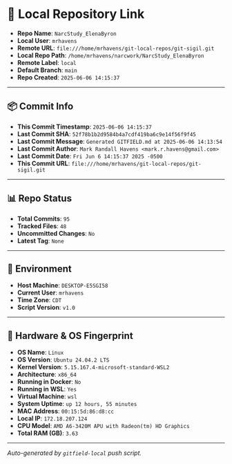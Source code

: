 # 🔗 Local Repository Link

- **Repo Name**: `NarcStudy_ElenaByron`
- **Local User**: `mrhavens`
- **Remote URL**: `file:///home/mrhavens/git-local-repos/git-sigil.git`
- **Local Repo Path**: `/home/mrhavens/narcwork/NarcStudy_ElenaByron`
- **Remote Label**: `local`
- **Default Branch**: `main`
- **Repo Created**: `2025-06-06 14:15:37`

---

## 📦 Commit Info

- **This Commit Timestamp**: `2025-06-06 14:15:37`
- **Last Commit SHA**: `52f78b1b2d9584b4a7cdf419ba6c9e14f56f9f45`
- **Last Commit Message**: `Generated GITFIELD.md at 2025-06-06 14:13:54`
- **Last Commit Author**: `Mark Randall Havens <mark.r.havens@gmail.com>`
- **Last Commit Date**: `Fri Jun 6 14:15:37 2025 -0500`
- **This Commit URL**: `file:///home/mrhavens/git-local-repos/git-sigil.git`

---

## 📊 Repo Status

- **Total Commits**: `95`
- **Tracked Files**: `48`
- **Uncommitted Changes**: `No`
- **Latest Tag**: `None`

---

## 🧭 Environment

- **Host Machine**: `DESKTOP-E5SGI58`
- **Current User**: `mrhavens`
- **Time Zone**: `CDT`
- **Script Version**: `v1.0`

---

## 🧬 Hardware & OS Fingerprint

- **OS Name**: `Linux`
- **OS Version**: `Ubuntu 24.04.2 LTS`
- **Kernel Version**: `5.15.167.4-microsoft-standard-WSL2`
- **Architecture**: `x86_64`
- **Running in Docker**: `No`
- **Running in WSL**: `Yes`
- **Virtual Machine**: `wsl`
- **System Uptime**: `up 12 hours, 55 minutes`
- **MAC Address**: `00:15:5d:86:d8:cc`
- **Local IP**: `172.18.207.124`
- **CPU Model**: `AMD A6-3420M APU with Radeon(tm) HD Graphics`
- **Total RAM (GB)**: `3.63`

---

_Auto-generated by `gitfield-local` push script._
